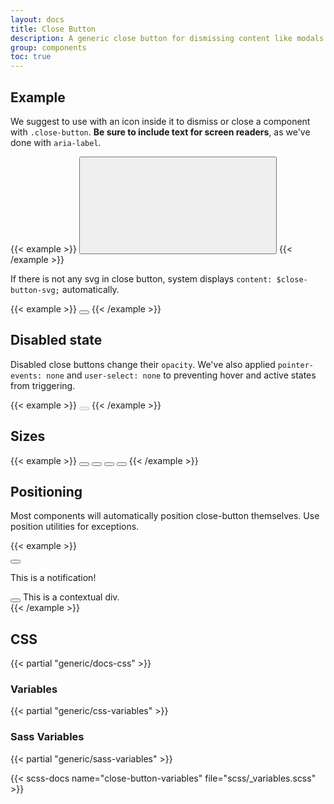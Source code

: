 ```yaml
---
layout: docs
title: Close Button
description: A generic close button for dismissing content like modals and alerts.
group: components
toc: true
---
```


## Example

We suggest to use with an icon inside it to dismiss or close a component with `.close-button`. **Be sure to include text for screen readers**, as we've done with `aria-label`.

{{< example >}}
<button type="button" class="close-button" aria-label="Close">
  <svg><use xlink:href="#times-alt"/></svg>
</button>
{{< /example >}}

If there is not any svg in close button, system displays `content: $close-button-svg;` automatically.

{{< example >}}
<button type="button" class="close-button" aria-label="Close"></button>
{{< /example >}}

## Disabled state

Disabled close buttons change their `opacity`. We've also applied `pointer-events: none` and `user-select: none` to preventing hover and active states from triggering.

{{< example >}}
<button type="button" class="close-button" disabled aria-label="Close"></button>
{{< /example >}}

## Sizes

{{< example >}}
<button type="button" class="close-button small" aria-label="Close"></button>
<button type="button" class="close-button" aria-label="Close"></button>
<button type="button" class="close-button large" aria-label="Close"></button>
<button type="button" class="close-button xlarge" aria-label="Close"></button>
{{< /example >}}


## Positioning

Most components will automatically position close-button themselves. Use position utilities for exceptions.

{{< example >}}
<div class="notification primary">
  <button type="button" class="close-button" data-cx-dismiss="notification" aria-label="Close"></button>
  <p class="message">This is a notification!</p>
</div>
<div class="context primary border rounded p-medium position-relative">
  <button type="button" class="close-button position-absolute end-0 top-50 translate-middle-y" data-cx-dismiss="context" aria-label="Close"></button>
  This is a contextual div.
</div>
{{< /example >}}

## CSS

{{< partial "generic/docs-css" >}}

### Variables

{{< partial "generic/css-variables" >}}

### Sass Variables

{{< partial "generic/sass-variables" >}}

{{< scss-docs name="close-button-variables" file="scss/_variables.scss" >}}
